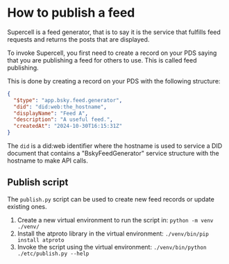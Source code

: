 # How to publish a feed

Supercell is a feed generator, that is to say it is the service that fulfills feed requests and returns the posts that are displayed.

To invoke Supercell, you first need to create a record on your PDS saying that you are publishing a feed for others to use. This is called feed publishing.

This is done by creating a record on your PDS with the following structure:

```json
{
  "$type": "app.bsky.feed.generator",
  "did": "did:web:the_hostname",
  "displayName": "Feed A",
  "description": "A useful feed.",
  "createdAt": "2024-10-30T16:15:31Z"
}
```

The `did` is a did:web identifier where the hostname is used to service a DID document that contains a "BskyFeedGenerator" service structure with the hostname to make API calls.

## Publish script

The `publish.py` script can be used to create new feed records or update existing ones.

1. Create a new virtual environment to run the script in: `python -m venv ./venv/`
2. Install the atproto library in the virtual environment: `./venv/bin/pip install atproto`
3. Invoke the script using the virtual environment: `./venv/bin/python ./etc/publish.py --help`
